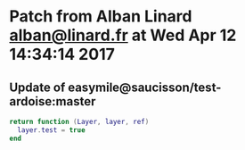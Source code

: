 # Patch from Alban Linard <alban@linard.fr> at Wed Apr 12 14:34:14 2017

## Update of easymile@saucisson/test-ardoise:master

```lua
return function (Layer, layer, ref)
  layer.test = true
end
```

